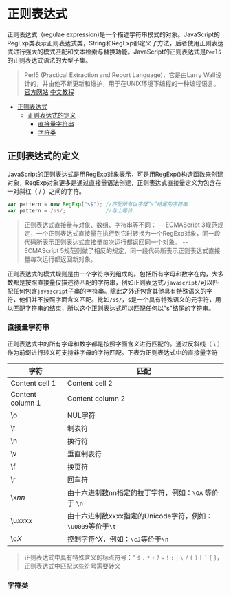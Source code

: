# 正则表达式
正则表达式（regulae expression)是一个描述字符串模式的对象。JavaScript的RegExp类表示正则表达式类，String和RegExp都定义了方法，后者使用正则表达式进行强大的模式匹配和文本检索与替换功能。JavaScript的正则表达式是`Perl5`
的正则表达式语法的大型子集。
> Perl5 (Practical Extraction and Report Language)，它是由Larry Wall设计的，并由他不断更新和维护，用于在UNIX环境下编程的一种编程语言。[官方网站](http://www.perl.org) [中文教程](http://net.pku.edu.cn/~yhf/tutorial/perl/perl.html) 

 * [正则表达式](#正则表达式)
      * [正则表达式的定义](#正则表达式的定义)
         * [直接量字符串](#直接量字符串)
         * [字符类](#字符类)

## 正则表达式的定义
JavaScript的正则表达式是用RegExp对象表示，可是用RegExp()构造函数来创建对象，RegExp对象更多是通过直接量语法创建，正则表达式直接量定义为包含在一对斜杠（ / ）之间的字符。
```javascript
var pattern = new RegExp("s$");	//匹配所有以字母“s”结尾的字符串
var pattern = /s$/; 			//与上等价
```
> 正则表达式直接量与对象、数组、字符串等不同：
 -- ECMAScript 3规范规定，一个正则表达式直接量在执行到它时转换为一个RegExp对象，同一段代码所表示正则表达式直接量每次运行都返回同一个对象。
 -- ECMAScript 5规范则做了相反的规定，同一段代码所表示正则表达式直接量每次运行都返回新对象。
 
正则表达式的模式规则是由一个字符序列组成的。包括所有字母和数字在内，大多数都是按照直接量仅描述待匹配的字符串，例如正则表达式`/javascript/`可以匹配任何包含`javascript`子串的字符串。除此之外还包含其他具有特殊语义的字符，他们并不按照字面含义匹配。比如`/s$/`，`$`是一个具有特殊语义的元字符，用以匹配字符串的结束，所以这个正则表达式可以匹配任何以"s"结尾的字符串。

### 直接量字符串
正则表达式中的所有字母和数字都是按照字面含义进行匹配的。通过反斜线（ \ ）作为前缀进行转义可支持非字母的字符匹配。下表为正则表达式中的直接量字符

字符 | 匹配
------------ | -------------
Content cell 1 | Content cell 2
Content column 1 | Content column 2
\o | NUL字符 
\t  | 制表符 
\n | 换行符 
\v | 垂直制表符 
\f | 换页符 
\r | 回车符 
\x*nn* | 由十六进制数nn指定的拉丁字符，例如：`\OA` 等价于 `\n`
\u*xxxx* | 由十六进制数xxxx指定的Unicode字符，例如：`\u0009`等价于`\t`
\c*X* | 控制字符^*X*，例如：`\cJ`等价于`\n`

> 正则表达式中具有特殊含义的标点符号：`^` `$` `.` `*` `+` `?` `=` `!` `:` `|` `\` `/` `(` `)` `[` `]` `{` `}`，正则表达式中匹配这些符号需要转义

### 字符类
